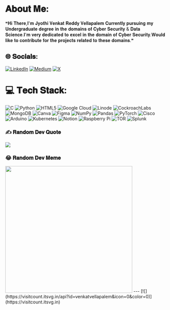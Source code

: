 #  𝐀𝐛𝐨𝐮𝐭 𝐌𝐞:
❝𝐇𝐢 𝐓𝐡𝐞𝐫𝐞,𝐈'𝐦 𝐉𝐲𝐨𝐭𝐡𝐢 𝐕𝐞𝐧𝐤𝐚𝐭 𝐑𝐞𝐝𝐝𝐲 𝐕𝐞𝐥𝐥𝐚𝐩𝐚𝐥𝐞𝐦 𝐂𝐮𝐫𝐫𝐞𝐧𝐭𝐥𝐲 𝐩𝐮𝐫𝐬𝐮𝐢𝐧𝐠 𝐦𝐲 𝐔𝐧𝐝𝐞𝐫𝐠𝐫𝐚𝐝𝐮𝐚𝐭𝐞 𝐝𝐞𝐠𝐫𝐞𝐞 𝐢𝐧 𝐭𝐡𝐞 𝐝𝐨𝐦𝐚𝐢𝐧𝐬 𝐨𝐟 𝐂𝐲𝐛𝐞𝐫 𝐒𝐞𝐜𝐮𝐫𝐢𝐭𝐲 & 𝐃𝐚𝐭𝐚 𝐒𝐜𝐢𝐞𝐧𝐜𝐞.𝐈'𝐦 𝐯𝐞𝐫𝐲 𝐝𝐞𝐝𝐢𝐜𝐚𝐭𝐞𝐝 𝐭𝐨 𝐞𝐱𝐜𝐞𝐥 𝐢𝐧 𝐭𝐡𝐞 𝐝𝐨𝐦𝐚𝐢𝐧 𝐨𝐟 𝐂𝐲𝐛𝐞𝐫 𝐒𝐞𝐜𝐮𝐫𝐢𝐭𝐲.𝐖𝐨𝐮𝐥𝐝 𝐥𝐢𝐤𝐞 𝐭𝐨 𝐜𝐨𝐧𝐭𝐫𝐢𝐛𝐮𝐭𝐞 𝐟𝐨𝐫 𝐭𝐡𝐞 𝐩𝐫𝐨𝐣𝐞𝐜𝐭𝐬 𝐫𝐞𝐥𝐚𝐭𝐞𝐝 𝐭𝐨 𝐭𝐡𝐞𝐬𝐞 𝐝𝐨𝐦𝐚𝐢𝐧𝐬.❞


## 🌐 𝐒𝐨𝐜𝐢𝐚𝐥𝐬:
[![LinkedIn](https://img.shields.io/badge/LinkedIn-%230077B5.svg?logo=linkedin&logoColor=white)](https://linkedin.com/in/venkatvellapalem) [![Medium](https://img.shields.io/badge/Medium-12100E?logo=medium&logoColor=white)](https://medium.com/@venkatvellapalem) [![X](https://img.shields.io/badge/X-black.svg?logo=X&logoColor=white)](https://x.com/v3nkat_xx) 

# 💻 𝐓𝐞𝐜𝐡 𝐒𝐭𝐚𝐜𝐤:
![C](https://img.shields.io/badge/c-%2300599C.svg?style=plastic&logo=c&logoColor=white) ![Python](https://img.shields.io/badge/python-3670A0?style=plastic&logo=python&logoColor=ffdd54) ![HTML5](https://img.shields.io/badge/html5-%23E34F26.svg?style=plastic&logo=html5&logoColor=white) ![Google Cloud](https://img.shields.io/badge/GoogleCloud-%234285F4.svg?style=plastic&logo=google-cloud&logoColor=white) ![Linode](https://img.shields.io/badge/linode-00A95C?style=plastic&logo=linode&logoColor=white) ![CockroachLabs](https://img.shields.io/badge/Cockroach%20Labs-6933FF?style=plastic&logo=Cockroach%20Labs&logoColor=white) ![MongoDB](https://img.shields.io/badge/MongoDB-%234ea94b.svg?style=plastic&logo=mongodb&logoColor=white) ![Canva](https://img.shields.io/badge/Canva-%2300C4CC.svg?style=plastic&logo=Canva&logoColor=white) ![Figma](https://img.shields.io/badge/figma-%23F24E1E.svg?style=plastic&logo=figma&logoColor=white) ![NumPy](https://img.shields.io/badge/numpy-%23013243.svg?style=plastic&logo=numpy&logoColor=white) ![Pandas](https://img.shields.io/badge/pandas-%23150458.svg?style=plastic&logo=pandas&logoColor=white) ![PyTorch](https://img.shields.io/badge/PyTorch-%23EE4C2C.svg?style=plastic&logo=PyTorch&logoColor=white) ![Cisco](https://img.shields.io/badge/cisco-%23049fd9.svg?style=plastic&logo=cisco&logoColor=black) ![Arduino](https://img.shields.io/badge/-Arduino-00979D?style=plastic&logo=Arduino&logoColor=white) ![Kubernetes](https://img.shields.io/badge/kubernetes-%23326ce5.svg?style=plastic&logo=kubernetes&logoColor=white) ![Notion](https://img.shields.io/badge/Notion-%23000000.svg?style=plastic&logo=notion&logoColor=white) ![Raspberry Pi](https://img.shields.io/badge/-RaspberryPi-C51A4A?style=plastic&logo=Raspberry-Pi) ![TOR](https://img.shields.io/badge/tor-%237E4798.svg?style=plastic&logo=tor-project&logoColor=white) ![Splunk](https://img.shields.io/badge/splunk-%23000000.svg?style=plastic&logo=splunk&logoColor=white)

### ✍️ 𝐑𝐚𝐧𝐝𝐨𝐦 𝐃𝐞𝐯 𝐐𝐮𝐨𝐭𝐞
![](https://quotes-github-readme.vercel.app/api?type=horizontal&theme=tokyonight)

### 😂 𝐑𝐚𝐧𝐝𝐨𝐦 𝐃𝐞𝐯 𝐌𝐞𝐦𝐞
<img src='https://memer-new.vercel.app/' style="height: 400px;"/>
---
[![](https://visitcount.itsvg.in/api?id=venkatvellapalem&icon=0&color=0)](https://visitcount.itsvg.in)

<!-- Proudly created with GPRM ( https://gprm.itsvg.in ) -->
